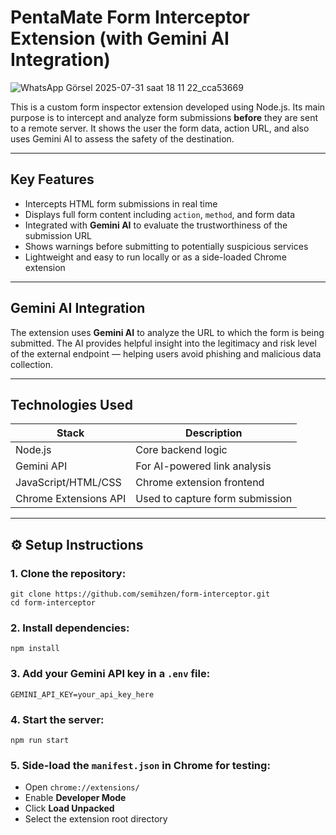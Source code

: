 # PentaMate Form Interceptor Extension (with Gemini AI Integration)

![WhatsApp Görsel 2025-07-31 saat 18 11 22_cca53669](https://github.com/user-attachments/assets/5f96f54e-d023-4415-8ebe-95ac0cfca0af)


This is a custom form inspector extension developed using Node.js. Its main purpose is to intercept and analyze form submissions **before** they are sent to a remote server. It shows the user the form data, action URL, and also uses Gemini AI to assess the safety of the destination.

---

##  Key Features

- Intercepts HTML form submissions in real time  
- Displays full form content including `action`, `method`, and form data  
- Integrated with **Gemini AI** to evaluate the trustworthiness of the submission URL  
- Shows warnings before submitting to potentially suspicious services  
- Lightweight and easy to run locally or as a side-loaded Chrome extension  

---

## Gemini AI Integration

The extension uses **Gemini AI** to analyze the URL to which the form is being submitted. The AI provides helpful insight into the legitimacy and risk level of the external endpoint — helping users avoid phishing and malicious data collection.

---

## Technologies Used

| Stack                | Description                               |
|----------------------|-------------------------------------------|
| Node.js              | Core backend logic                        |
| Gemini API           | For AI-powered link analysis              |
| JavaScript/HTML/CSS  | Chrome extension frontend                 |
| Chrome Extensions API| Used to capture form submission           |

---
## ⚙️ Setup Instructions

### 1. Clone the repository:

```
git clone https://github.com/semihzen/form-interceptor.git
cd form-interceptor
```

### 2. Install dependencies:

```
npm install
```

### 3. Add your Gemini API key in a `.env` file:

```
GEMINI_API_KEY=your_api_key_here
```

### 4. Start the server:

```
npm run start
```

### 5. Side-load the `manifest.json` in Chrome for testing:

- Open `chrome://extensions/`
- Enable **Developer Mode**
- Click **Load Unpacked**
- Select the extension root directory




